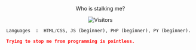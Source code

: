 <p align="center">Who is stalking me?</p>
<p align="center"><img src="https://gpvc.arturio.dev/must-be-unique](https://komarev.com/ghpvc/?username=must-be-unique&style=for-the-badge&color=blue&label=Stalker" alt="Visitors"></a>

```python
Languages  :  HTML/CSS, JS (beginner), PHP (beginner), PY (beginner).

```

```json
Trying to stop me from programming is pointless.
```
